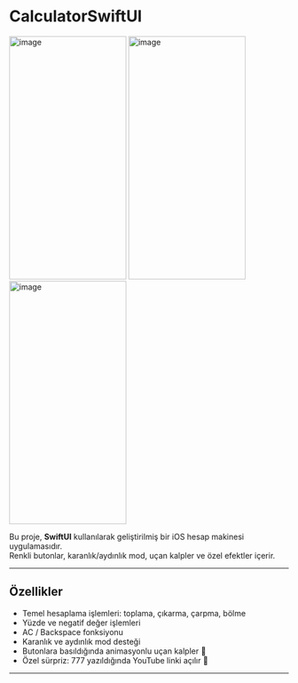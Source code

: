 # CalculatorSwiftUI

<img width="211" height="438" alt="image" src="https://github.com/user-attachments/assets/c0b977e2-41a9-4483-809a-0b084dd7614e" />
<img width="211" height="438" alt="image" src="https://github.com/user-attachments/assets/afc72daa-b752-4f46-ad9f-68cf932a89a2" />
<img width="211" height="438" alt="image" src="https://github.com/user-attachments/assets/7ed2378a-9554-4afd-8988-2a5f0853c99d" />

Bu proje, **SwiftUI** kullanılarak geliştirilmiş bir iOS hesap makinesi uygulamasıdır.  
Renkli butonlar, karanlık/aydınlık mod, uçan kalpler ve özel efektler içerir.

---

## Özellikler

- Temel hesaplama işlemleri: toplama, çıkarma, çarpma, bölme  
- Yüzde ve negatif değer işlemleri  
- AC / Backspace fonksiyonu  
- Karanlık ve aydınlık mod desteği  
- Butonlara basıldığında animasyonlu uçan kalpler 💖  
- Özel sürpriz: 777 yazıldığında YouTube linki açılır 🎵  

---

